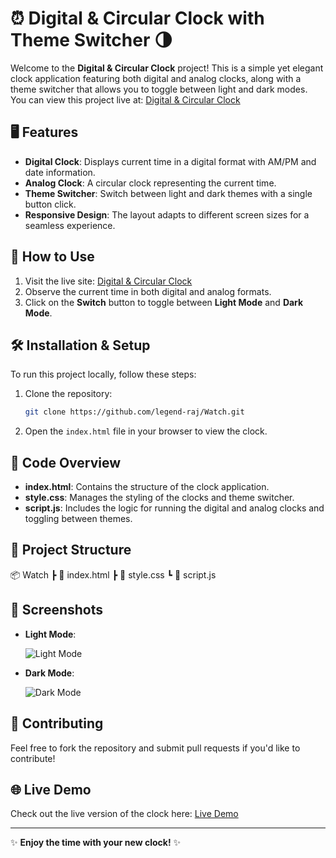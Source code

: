 # ⏰ Digital & Circular Clock with Theme Switcher 🌗

Welcome to the **Digital & Circular Clock** project! This is a simple yet elegant clock application featuring both digital and analog clocks, along with a theme switcher that allows you to toggle between light and dark modes. You can view this project live at: [Digital & Circular Clock](https://legend-raj.github.io/Watch/)

## 🖥️ Features

- **Digital Clock**: Displays current time in a digital format with AM/PM and date information.
- **Analog Clock**: A circular clock representing the current time.
- **Theme Switcher**: Switch between light and dark themes with a single button click.
- **Responsive Design**: The layout adapts to different screen sizes for a seamless experience.

## 🚀 How to Use

1. Visit the live site: [Digital & Circular Clock](https://legend-raj.github.io/Watch/)
2. Observe the current time in both digital and analog formats.
3. Click on the **Switch** button to toggle between **Light Mode** and **Dark Mode**.
   
## 🛠️ Installation & Setup

To run this project locally, follow these steps:

1. Clone the repository:
    ```bash
    git clone https://github.com/legend-raj/Watch.git
    ```
2. Open the `index.html` file in your browser to view the clock.

## 📝 Code Overview

- **index.html**: Contains the structure of the clock application.
- **style.css**: Manages the styling of the clocks and theme switcher.
- **script.js**: Includes the logic for running the digital and analog clocks and toggling between themes.

## 📂 Project Structure


📦 Watch ┣ 📜 index.html ┣ 📜 style.css ┗ 📜 script.js



## 📸 Screenshots

- **Light Mode**:
  
  ![Light Mode](https://github.com/user-attachments/assets/24f61794-01da-4175-8c54-bb80e7ec8cba)

- **Dark Mode**:

  ![Dark Mode](https://github.com/user-attachments/assets/0e9fc3f2-cd3c-4d9b-867d-5e0147224ccc)

## 🤝 Contributing

Feel free to fork the repository and submit pull requests if you'd like to contribute!

## 🌐 Live Demo

Check out the live version of the clock here: [Live Demo](https://legend-raj.github.io/Watch/)

---

✨ **Enjoy the time with your new clock!** ✨





